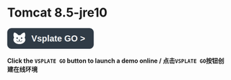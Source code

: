 # Tomcat 8.5-jre10

<a href="https://www.vsplate.com/?docker-compose=https://github.com/vsplate/dcenvs/tomcat/8.5-jre10"><img alt="VSPLATE GO" src="https://raw.githubusercontent.com/vsplate/images/master/vsgo_btn.png" width="200px"></a>

**Click the `VSPLATE GO` button to launch a demo online / 点击`VSPLATE GO`按钮创建在线环境**